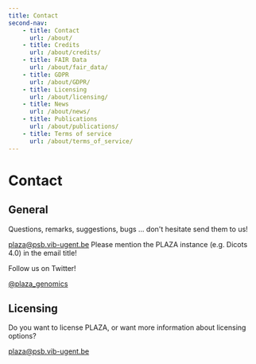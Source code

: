 ```yaml
---
title: Contact
second-nav:
    - title: Contact
      url: /about/
    - title: Credits
      url: /about/credits/
    - title: FAIR Data
      url: /about/fair_data/
    - title: GDPR
      url: /about/GDPR/
    - title: Licensing
      url: /about/licensing/
    - title: News
      url: /about/news/
    - title: Publications
      url: /about/publications/
    - title: Terms of service
      url: /about/terms_of_service/
---
```


# Contact

## General

Questions, remarks, suggestions, bugs ... don't hesitate send them to us!

[plaza@psb.vib-ugent.be](mailto:plaza@psb.vib-ugent.be) Please mention the PLAZA instance (e.g. Dicots 4.0) in the email title!

Follow us on Twitter!

[@plaza\_genomics](https://twitter.com/plaza_genomics)

## Licensing

Do you want to license PLAZA, or want more information about licensing options?

[plaza@psb.vib-ugent.be](mailto:plaza@psb.vib-ugent.be)